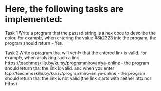 # Here, the following tasks are implemented:


Task 1
Write a program that the passed string is a hex code to describe the color.
For example, when entering the value #8b2323 into the program, the program should return - Yes.

Task 2
Write a program that will verify that the entered link is valid.
For example, when analyzing such a link https://teachmeskills.by/kursy/programmirovaniya-online - the program should return that the link is valid.
and when you enter tcp://teachmeskills.by/kursy/programmirovaniya-online - the program should return that the link is not valid (the link starts with neither http nor https)